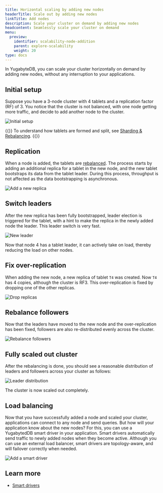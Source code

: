 ```yaml
---
title: Horizontal scaling by adding new nodes
headerTitle: Scale out by adding new nodes
linkTitle: Add nodes
description: Scale your cluster on demand by adding new nodes
headcontent: Seamlessly scale your cluster on demand
menu:
  preview:
    identifier: scalability-node-addition
    parent: explore-scalability
    weight: 20
type: docs
---
```


In YugabyteDB, you can scale your cluster horizontally on demand by adding new nodes, without any interruption to your applications.

## Initial setup

Suppose you have a 3-node cluster with 4 tablets and a replication factor (RF) of 3. You notice that the cluster is not balanced, with one node getting more traffic, and decide to add another node to the cluster.

![Initial setup](/images/explore/scalability/node-addition-cluster-setup.png)

{{<tip>}}
To understand how tablets are formed and split, see [Sharding & Rebalancing](../sharding-rebalancing/).
{{</tip>}}

## Replication

When a node is added, the tablets are [rebalanced](../sharding-rebalancing/#rebalancing). The process starts by adding an additional replica for a tablet in the new node, and the new tablet bootstraps its data from the tablet leader. During this process, throughput is not affected as the data bootstrapping is asynchronous.

![Add a new replica](/images/explore/scalability/node-addition-replication.png)

## Switch leaders

After the new replica has been fully bootstrapped, leader election is triggered for the tablet, with a hint to make the replica in the newly added node the leader. This leader switch is very fast.

![New leader](/images/explore/scalability/node-addition-new-leader.png)

Now that node 4 has a tablet leader, it can actively take on load, thereby reducing the load on other nodes.

## Fix over-replication

When adding the new node, a new replica of tablet `T4` was created. Now `T4` has 4 copies, although the cluster is RF3. This over-replication is fixed by dropping one of the other replicas.

![Drop replicas](/images/explore/scalability/node-addition-dropping-replicas.png)

## Rebalance followers

Now that the leaders have moved to the new node and the over-replication has been fixed, followers are also re-distributed evenly across the cluster.

![Rebalance followers](/images/explore/scalability/node-addition-rebalance-followers.png)

## Fully scaled out cluster

After the rebalancing is done, you should see a reasonable distribution of leaders and followers across your cluster as follows:

![Leader distribution](/images/explore/scalability/node-addition-complete.png)

The cluster is now scaled out completely.

## Load balancing

Now that you have successfully added a node and scaled your cluster, applications can connect to any node and send queries. But how will your application know about the new nodes? For this, you can use a YugabytedDB smart driver in your application. Smart drivers automatically send traffic to newly added nodes when they become active. Although you can use an external load balancer, smart drivers are topology-aware, and will failover correctly when needed.

![Add a smart driver](/images/explore/scalability/node-addition-smart-driver.png)

## Learn more

- [Smart drivers](../../../drivers-orms/smart-drivers/)
